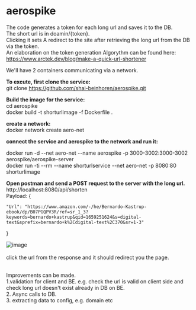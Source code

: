 # aerospike

The code generates a token for each long url and saves it to the DB. <br />
The short url is in doamin/{token}.  <br />
Clicking it sets A redirect to the site after retrieving the long url from the DB via the token.  <br />
An elaboration on the token generation Algorythm can be found here:  <br />
https://www.arctek.dev/blog/make-a-quick-url-shortener  <br />

We'll have 2 containers communicating  via a network. <br />


**To excute, first clone the service:** <br />
git clone https://github.com/shai-beinhoren/aerospike.git <br /> 

**Build the image for the service:** <br />
cd aerospike <br />
docker build -t shorturlimage -f Dockerfile . <br />

**create a network:**  <br />
docker network create aero-net <br />

**connect the service and aerospike to the network and run it:** <br />

docker run -d --net aero-net --name aerospike -p 3000-3002:3000-3002 aerospike/aerospike-server <br />
 docker run -ti --rm --name shorturlservice --net aero-net -p 8080:80 shorturlimage <br />


**Open postman and send a POST request to the server with the long url.** <br />
http://localhost:8080/api/shorten <br />
Payload:
{

    "Url": "https://www.amazon.com/-/he/Bernardo-Kastrup-ebook/dp/B07PGQPV3R/ref=sr_1_3?keywords=bernardo+kastrup&qid=1659251624&s=digital-   text&sprefix=bernardo+k%2Cdigital-text%2C370&sr=1-3"
}

![image](https://user-images.githubusercontent.com/5191999/182029338-4b6175a8-5677-4d25-9409-93bbf52bbc05.png)
 <br /> <br />
click the url from the response and it should redirect you the page.  <br />

<br />
Improvements can be made. <br />
1.validation for client and BE. e.g. check the url is valid on client side and check long url doesn't exist already in DB on BE.<br />
2. Async calls to DB. <br />
3. extracting data to config, e.g. domain etc  <br />
